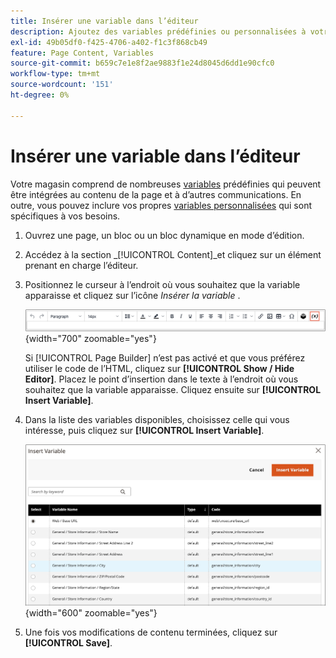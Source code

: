 ```yaml
---
title: Insérer une variable dans l’éditeur
description: Ajoutez des variables prédéfinies ou personnalisées à votre contenu dans l’éditeur WYSIWYG.
exl-id: 49b05df0-f425-4706-a402-f1c3f868cb49
feature: Page Content, Variables
source-git-commit: b659c7e1e8f2ae9883f1e24d8045d6dd1e90cfc0
workflow-type: tm+mt
source-wordcount: '151'
ht-degree: 0%

---
```


# Insérer une variable dans l’éditeur

Votre magasin comprend de nombreuses [variables](../systems/variables-predefined.md) prédéfinies qui peuvent être intégrées au contenu de la page et à d’autres communications. En outre, vous pouvez inclure vos propres [variables personnalisées](../systems/variables-custom.md) qui sont spécifiques à vos besoins.

1. Ouvrez une page, un bloc ou un bloc dynamique en mode d’édition.

1. Accédez à la section _[!UICONTROL Content]_et cliquez sur un élément prenant en charge l’éditeur.

1. Positionnez le curseur à l’endroit où vous souhaitez que la variable apparaisse et cliquez sur l’icône _Insérer la variable_ .

   ![Barre d’outils de l’éditeur - Insérer une variable](./assets/editor-toolbar-variable-button.png){width="700" zoomable="yes"}

   Si [!UICONTROL Page Builder] n’est pas activé et que vous préférez utiliser le code de l’HTML, cliquez sur **[!UICONTROL Show / Hide Editor]**. Placez le point d’insertion dans le texte à l’endroit où vous souhaitez que la variable apparaisse. Cliquez ensuite sur **[!UICONTROL Insert Variable]**.

1. Dans la liste des variables disponibles, choisissez celle qui vous intéresse, puis cliquez sur **[!UICONTROL Insert Variable]**.

   ![Insérer une page de variable](./assets/content-insert-variable.png){width="600" zoomable="yes"}

1. Une fois vos modifications de contenu terminées, cliquez sur **[!UICONTROL Save]**.
